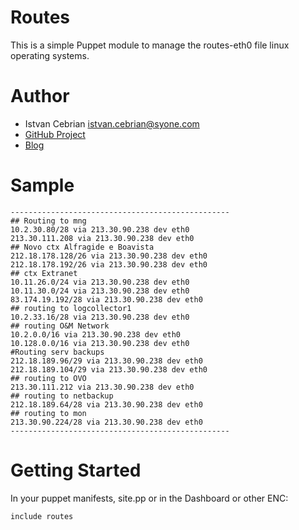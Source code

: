 # Routes #

This is a simple Puppet module to manage the routes-eth0 file linux
operating systems.

# Author #

 * Istvan Cebrian <istvan.cebrian@syone.com>
 * [GitHub Project]()
 * [Blog]()

# Sample #

    -------------------------------------------------
	## Routing to mng
	10.2.30.80/28 via 213.30.90.238 dev eth0
	213.30.111.208 via 213.30.90.238 dev eth0
	## Novo ctx Alfragide e Boavista
	212.18.178.128/26 via 213.30.90.238 dev eth0
	212.18.178.192/26 via 213.30.90.238 dev eth0
	## ctx Extranet
	10.11.26.0/24 via 213.30.90.238 dev eth0
	10.11.30.0/24 via 213.30.90.238 dev eth0
	83.174.19.192/28 via 213.30.90.238 dev eth0
	## routing to logcollector1
	10.2.33.16/28 via 213.30.90.238 dev eth0
	## routing O&M Network
	10.2.0.0/16 via 213.30.90.238 dev eth0
	10.128.0.0/16 via 213.30.90.238 dev eth0
	#Routing serv backups
	212.18.189.96/29 via 213.30.90.238 dev eth0
	212.18.189.104/29 via 213.30.90.238 dev eth0
	## routing to OVO
	213.30.111.212 via 213.30.90.238 dev eth0
	## routing to netbackup
	212.18.189.64/28 via 213.30.90.238 dev eth0
	## routing to mon
	213.30.90.224/28 via 213.30.90.238 dev eth0
    -------------------------------------------------

# Getting Started #

In your puppet manifests, site.pp or in the Dashboard or other ENC:

    include routes

